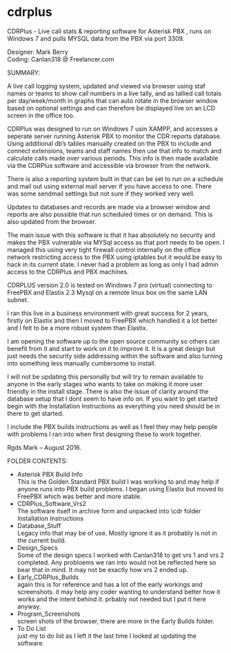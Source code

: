 # cdrplus
CDRPlus - Live call stats &amp; reporting software for Asterisk PBX , runs on Windows 7 and pulls MYSQL data from the PBX via port 3309.

Designer: Mark Berry  
Coding: Canlan318 @ Freelancer.com

SUMMARY:

A live call logging system, updated and viewed via browser using staf names or teams to show call numbers in a live tally, and as tallied call totals per day/week/month in graphs that can auto rotate in the browser window based on optional settings and can therefore be displayed live on an LCD screen in the office too.
 
CDRPlus was designed to run on Windows 7 usin XAMPP, and accesses a seperate server running Asterisk PBX to monitor the CDR reports database. Using additional db’s tables manually created on the PBX to include and connect extensions, teams and staff names then use that info to match and calculate calls made over various periods. This info is then made available via the CDRPlus software and accessible via browser from the network.

There is also a reporting system built in that can be set to run on a schedule and mail out using external mail server if you have access to one. There was some sendmail settings but not sure if they worked very well.

Updates to databases and records are made via a browser window and reports are also possible that run scheduled times or on demand. This is also updated from the browser.

The main issue with this software is that it has absolutely no security and makes the PBX vulnerable via MYSql access as that port needs to be open. I managed this using very tight firewall control internally on the office network restricting access to the PBX using iptables but it would be easy to hack in its current state. I never had a problem as long as only I had admin access to the CDRPlus and PBX machines. 

CDRPLUS version  2.0 is tested on Windows 7 pro (virtual) connecting to FreePBX and Elastix 2.3 Mysql on a remote linux box on the same LAN subnet.

I ran this live in a business environment with great success for 2 years, firstly on Elastix and then I moved to FreePBX which handled it a lot better and I felt to be a more robust system than Elastix.

I am opening the software up to the open source community so others can benefit from it and start to work on it to improve it. It is a great design but just needs the security side addressing within the software and also turning into something less manually cumbersome to install.

I will not be updating this personally but will try to remain available to anyone in the early stages who wants to take on making it more user friendly in the install stage. There is also the issue of clarity around the database setup that I dont seem to have info on. If you want to get started begin with the Installation Instructions as everything you need should be in there to get started. 

I include the PBX builds instructions as well as I feel they may help people with problems I ran into when first designing these to work together. 

Rgds
Mark – August 2016.

FOLDER CONTENTS:  
- Asterisk PBX Build Info  
	This is the Golden Standard PBX build I was working to and may help if anyone runs into PBX build problems. 		I began using Elastix but moved to FreePBX which was better and more stable.
- CDRPlus_Software_Vrs2  
	The software itself in archive form and unpacked into \cdr folder 
	Installation Instructions
- Database_Stuff  
	Legacy info that may be of use. Mostly ignore it as it probably is not in the current build.
- Design_Specs  
	Some of the design specs I worked with Canlan318 to get vrs 1 and vrs 2 completed. Any probloems we ran into 		would not be reflected here so bear that in mind. It may not be exactly how vrs 2 ended up.
- Early_CDRPlus_Builds    
	again this is for reference and has a lot of the early workings and screenshots. it may help any coder 		wanting to understand better how it works and the intent behind it. prbably not needed but I put it here 	anyway.
- Program_Screenshots    
	screen shots of the browser, there are more in the Early Builds folder.
- To Do List  
	just my to do list as I left it the last time I looked at updating the software.


